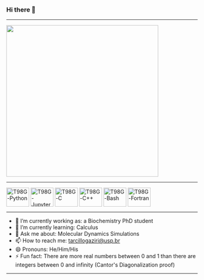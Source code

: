 ### Hi there 👋

<hr>
<div>
    <picture>
        <source srcset="https://github-readme-stats.vercel.app/api/top-langs/?username=T98G&layout=compact" media="(prefers-color-scheme: dark)" />
        <img style="height: 400px; width: auto; align: center" />  
    </picture>
<hr>

  <img align="center" alt="T98G-Python" height="50" width="60" src="https://cdn.jsdelivr.net/gh/devicons/devicon@latest/icons/python/python-original.svg" />         
  <img align="center" alt="T98G-Jupyter" height="50" width="60" src="https://cdn.jsdelivr.net/gh/devicons/devicon@latest/icons/jupyter/jupyter-original.svg" />
  <img align="center" alt="T98G-C" height="50" width="60" src="https://cdn.jsdelivr.net/gh/devicons/devicon@latest/icons/c/c-plain.svg" />
  <img align="center" alt="T98G-C++" height="50" width="60" src="https://cdn.jsdelivr.net/gh/devicons/devicon@latest/icons/cplusplus/cplusplus-plain.svg" />
  <img align="center" alt="T98G-Bash" height="50" width="60" src="https://cdn.jsdelivr.net/gh/devicons/devicon@latest/icons/bash/bash-original.svg" /> 
  <img  align="center" alt="T98G-Fortran" height="50" width="60" src="https://cdn.jsdelivr.net/gh/devicons/devicon@latest/icons/fortran/fortran-original.svg" />
          
</div>

<hr>


- 🔭 I’m currently working as: a Biochemistry PhD student
- 🌱 I’m currently learning: Calculus
- 💬 Ask me about: Molecular Dynamics Simulations
- 📫 How to reach me: tarcillogaziri@usp.br
- 😄 Pronouns: He/Him/His
- ⚡ Fun fact: There are more real numbers between 0 and 1 than there are integers between 0 and infinity (Cantor's Diagonalization proof)

<hr>
